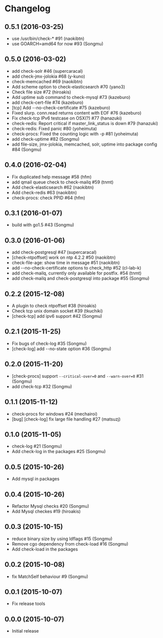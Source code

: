 # Changelog

## 0.5.1 (2016-03-25)

* use /usr/bin/check-* #91 (naokibtn)
* use GOARCH=amd64 for now #93 (Songmu)


## 0.5.0 (2016-03-02)

* add check-solr #46 (supercaracal)
*  add check-jmx-jolokia #68 (y-kuno)
* check-memcached #69 (naokibtn)
* Add scheme option to check-elasticsearch #70 (yano3)
* Check file size #72 (hiroakis)
* Add uptime sub command to check-mysql #73 (kazeburo)
* add check-cert-file #74 (kazeburo)
* [tcp] Add --no-check-certificate #75 (kazeburo)
* Fixed slurp. conn.read returns content with EOF #76 (kazeburo)
* Fix check-tcp IPv6 testcase on OSX(?) #77 (hanazuki)
* check-redis: Report critical if master_link_status is down #79 (hanazuki)
* check-redis: Fixed panic #80 (yoheimuta)
* check-procs: Fixed the counting logic with -p #81 (yoheimuta)
* add check-uptime #82 (Songmu)
* add file-size, jmx-jolokia, memcached, solr, uptime into package config #84 (Songmu)


## 0.4.0 (2016-02-04)

* Fix duplicated help message #58 (hfm)
* add qmail queue check to check-mailq #59 (tnmt)
* Add check-elasticsearch #62 (naokibtn)
* Add check-redis #63 (naokibtn)
* check-procs: check PPID #64 (hfm)


## 0.3.1 (2016-01-07)

* build with go1.5 #43 (Songmu)


## 0.3.0 (2016-01-06)

* add check-postgresql #47 (supercaracal)
* [check-ntpoffset] work on ntp 4.2.2 #50 (naokibtn)
* check-file-age: show time in message #51 (naokibtn)
* add --no-check-certificate options to check_http #52 (cl-lab-k)
* add check-mailq, currently only available for postfix. #54 (tnmt)
* add check-mailq and check-postgresql into package #55 (Songmu)


## 0.2.2 (2015-12-08)

* A plugin to check ntpoffset #38 (hiroakis)
* Check tcp unix domain socket #39 (tkuchiki)
* [check-tcp] add ipv6 support #42 (Songmu)


## 0.2.1 (2015-11-25)

* Fix bugs of check-log #35 (Songmu)
* [check-log] add --no-state option #36 (Songmu)


## 0.2.0 (2015-11-20)

* [check-procs] support `--critical-over=0` and `--warn-over=0` #31 (Songmu)
* add check-tcp #32 (Songmu)


## 0.1.1 (2015-11-12)

* check-procs for windows #24 (mechairoi)
* [bug] [check-log] fix large file handling #27 (matsuzj)


## 0.1.0 (2015-11-05)

* check-log #21 (Songmu)
* Add check-log in the packages #25 (Songmu)


## 0.0.5 (2015-10-26)

* Add mysql in packages

## 0.0.4 (2015-10-26)

* Refactor Mysql checks #20 (Songmu)
* Add Mysql checkes #19 (hiroakis)

## 0.0.3 (2015-10-15)

* reduce binary size by using ldflags #15 (Songmu)
* Remove cgo dependency from check-load #16 (Songmu)
* Add check-load in the packages


## 0.0.2 (2015-10-08)

* fix MatchSelf behaviour #9 (Songmu)


## 0.0.1 (2015-10-07)

* Fix release tools

## 0.0.0 (2015-10-07)

* Initial release
